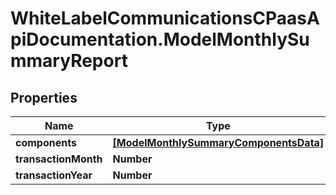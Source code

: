 # WhiteLabelCommunicationsCPaasApiDocumentation.ModelMonthlySummaryReport

## Properties

Name | Type | Description | Notes
------------ | ------------- | ------------- | -------------
**components** | [**[ModelMonthlySummaryComponentsData]**](ModelMonthlySummaryComponentsData.md) |  | [optional] 
**transactionMonth** | **Number** |  | [optional] 
**transactionYear** | **Number** |  | [optional] 


